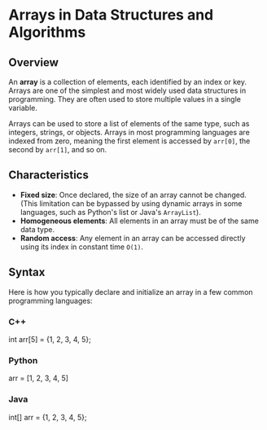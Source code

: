 # Arrays in Data Structures and Algorithms

## Overview
An **array** is a collection of elements, each identified by an index or key. Arrays are one of the simplest and most widely used data structures in programming. They are often used to store multiple values in a single variable.

Arrays can be used to store a list of elements of the same type, such as integers, strings, or objects. Arrays in most programming languages are indexed from zero, meaning the first element is accessed by `arr[0]`, the second by `arr[1]`, and so on.

## Characteristics
- **Fixed size**: Once declared, the size of an array cannot be changed. (This limitation can be bypassed by using dynamic arrays in some languages, such as Python's list or Java's `ArrayList`).
- **Homogeneous elements**: All elements in an array must be of the same data type.
- **Random access**: Any element in an array can be accessed directly using its index in constant time `O(1)`.

## Syntax
Here is how you typically declare and initialize an array in a few common programming languages:

### C++
int arr[5] = {1, 2, 3, 4, 5};


### Python
arr = [1, 2, 3, 4, 5]


### Java

int[] arr = {1, 2, 3, 4, 5};

